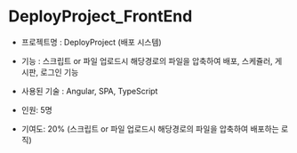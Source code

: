 # DeployProject_FrontEnd

- 프로젝트명 : DeployProject (배포 시스템)

- 기능 : 스크립트 or 파일 업로드시 해당경로의 파일을 압축하여 배포, 스케쥴러, 게시판, 로그인 기능

- 사용된 기술 
  : Angular, SPA, TypeScript

- 인원: 5명

- 기여도: 20% (스크립트 or 파일 업로드시 해당경로의 파일을 압축하여 배포하는 로직)



